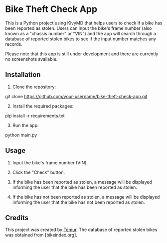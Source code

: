 # Bike Theft Check App

This is a Python project using KivyMD that helps users to check if a bike has been reported as stolen. 
Users can input the bike's frame number (also known as a "chassis number" or "VIN") 
and the app will search through a database of reported stolen bikes to see if the input number matches any records.

Please note that this app is still under development and there are currently no screenshots available.

## Installation

1. Clone the repository:

git clone https://github.com/your-username/bike-theft-check-app.git

2. Install the required packages:

pip install -r requirements.txt

3. Run the app:

python main.py

## Usage

1. Input the bike's frame number (VIN).

2. Click the "Check" button.

3. If the bike has been reported as stolen, a message will be displayed informing the user that the bike has been reported as stolen.

4. If the bike has not been reported as stolen, a message will be displayed informing the user that the bike has not been reported as stolen.

## Credits

This project was created by [Temur](https://github.com/mosk53). The database of reported stolen bikes was obtained from [bikeindex.org].
